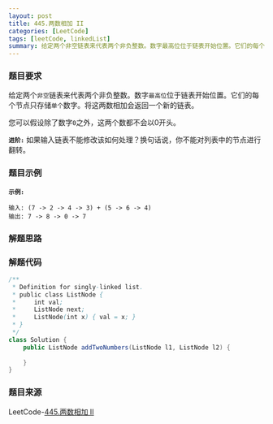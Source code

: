 ```yaml
---
layout: post
title: 445.两数相加 II
categories: [LeetCode]
tags: [leetCode, linkedList]
summary: 给定两个非空链表来代表两个非负整数。数字最高位位于链表开始位置。它们的每个节点只存储单个数字。将这两数相加会返回一个新的链表。
---
```


### 题目要求
给定两个`非空`链表来代表两个非负整数。数字`最高位`位于链表开始位置。它们的每个节点只存储`单个`数字。将这两数相加会返回一个新的链表。

您可以假设除了数字`0`之外，这两个数都不会以0开头。


**`进阶:`**
如果输入链表不能修改该如何处理？换句话说，你不能对列表中的节点进行翻转。

### 题目示例
**`示例:`**
```
输入: (7 -> 2 -> 4 -> 3) + (5 -> 6 -> 4)
输出: 7 -> 8 -> 0 -> 7
```


### 解题思路


### 解题代码
```java
/**
 * Definition for singly-linked list.
 * public class ListNode {
 *     int val;
 *     ListNode next;
 *     ListNode(int x) { val = x; }
 * }
 */
class Solution {
    public ListNode addTwoNumbers(ListNode l1, ListNode l2) {
        
    }
}
```


### 题目来源
LeetCode-[445.两数相加 II](https://leetcode-cn.com/problems/add-two-numbers-ii/)
